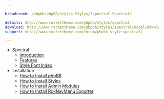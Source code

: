 ```yaml
---

breadcrumb: /phpbb:phpBB/styles:Styles/!spectral:Spectral/

details: http://www.rockettheme.com/phpbb/styles/spectral
download: http://www.rockettheme.com/phpbb/styles/spectral/modal/downloads
support: http://www.rockettheme.com/forum/phpbb-style-spectral/

---
```


* Spectral
	* [Introduction](INDEX.md#introduction)
	* [Features](INDEX.md#features)
    * [Style Font Index](../../../technical_tips/general/font_index.md)
* Installation
	* [How to Install phpBB](../../start/install.md)
	* [How to Install Styles](../../start/styles.md)
	* [How to Install Admin Modules](../../start/styles.md#installing-administrative-modules)
	* [How to Install RokNavMenu Exporter](../../modules/roknavmenu.md)